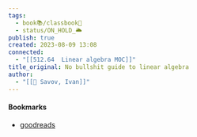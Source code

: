 ```yaml
---
tags:
  - book📚/classbook📖
  - status/ON_HOLD_🌥️
publish: true
created: 2023-08-09 13:08
connected:
  - "[[512.64  Linear algebra MOC]]"
title_original: No bullshit guide to linear algebra
author:
  - "[[👤 Savov, Ivan]]"
---
```





#### Bookmarks
- [goodreads](https://www.goodreads.com/book/show/34760208-no-bullshit-guide-to-linear-algebra)

